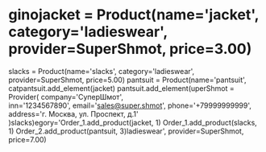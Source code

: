 # ginojacket = Product(name='jacket', category='ladieswear', provider=SuperShmot, price=3.00)
slacks = Product(name='slacks', category='ladieswear', provider=SuperShmot, price=5.00)
pantsuit = Product(name='pantsuit', catpantsuit.add_element(jacket)
pantsuit.add_element(uperShmot = Provider(
     company='СуперШмот',  
     inn='1234567890',
     email='sales@super.shmot', 
     phone='+79999999999',
     address='г. Москва, ул. Проспект, д.1'    
)slacks)egory='Order_1.add_product(jacket, 1)
Order_1.add_product(slacks, 1)
Order_2.add_product(pantsuit, 3)ladieswear', provider=SuperShmot, price=7.00)
